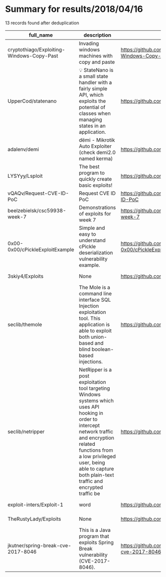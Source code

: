 
# Summary for results/2018/04/16
    
13 records found after deduplication

| full_name | description | html_url | matched_list | matched_count | pushed_at | size | stargazers_count | language | forks_count | vul_ids |
|-------------------------------------------|------------------------------------------------------------------------------------------------------------------------------------------------------------------------------------------------------------------------------------------------------------------|--------------------------------------------------------------|----------------------------------|-----------------|---------------------------|--------|--------------------|------------|---------------|-------------------|
| cryptothiago/Exploiting-Windows-Copy-Past | Invading windows machines with copy and paste | https://github.com/cryptothiago/Exploiting-Windows-Copy-Past | ['exploit'] | 1 | 2018-04-16 00:06:16+00:00 | 9 | 3 | HTML | 2 | [] |
| UpperCod/statenano | 💡 StateNano is a small state handler with a fairly simple API, which exploits the potential of classes when managing states in an application. | https://github.com/UpperCod/statenano | ['exploit'] | 1 | 2018-04-16 21:02:58+00:00 | 65 | 12 | JavaScript | 0 | [] |
| adalenv/demi | dëmi - Mikrotik Auto Exploiter (check demi2.0 named kerma) | https://github.com/adalenv/demi | ['exploit'] | 1 | 2018-04-16 14:13:26+00:00 | 4939 | 8 | Python | 7 | [] |
| LYSYyy/Lsploit | The best program to quickly create basic exploits! | https://github.com/LYSYyy/Lsploit | ['exploit'] | 1 | 2018-04-16 19:54:34+00:00 | 60 | 1 | Shell | 2 | [] |
| vQAQv/Request-CVE-ID-PoC | Request CVE ID PoC | https://github.com/vQAQv/Request-CVE-ID-PoC | ['cve poc'] | 1 | 2018-04-16 07:42:05+00:00 | 445 | 0 | nan | 0 | [] |
| beelzebielsk/csc59938-week-7 | Demonstrations of exploits for week 7 | https://github.com/beelzebielsk/csc59938-week-7 | ['exploit'] | 1 | 2018-04-16 05:09:33+00:00 | 8424 | 0 | Python | 0 | [] |
| 0x00-0x00/cPickleExploitExample | Simple and easy to understand cPickle deserialization vulnerability example. | https://github.com/0x00-0x00/cPickleExploitExample | ['exploit'] | 1 | 2018-04-16 04:32:41+00:00 | 0 | 0 | Python | 2 | [] |
| 3skiy4/Exploits | None | https://github.com/3skiy4/Exploits | ['exploit'] | 1 | 2018-04-16 05:51:45+00:00 | 15 | 0 | Python | 0 | [] |
| seclib/themole | The Mole is a command line interface SQL Injection exploitation tool. This application is able to exploit both union-based and blind boolean-based injections. | https://github.com/seclib/themole | ['command injection', 'exploit'] | 2 | 2018-04-16 09:59:15+00:00 | 476 | 0 | Python | 0 | [] |
| seclib/netripper | NetRipper is a post exploitation tool targeting Windows systems which uses API hooking in order to intercept network traffic and encryption related functions from a low privileged user, being able to capture both plain-text traffic and encrypted traffic be | https://github.com/seclib/netripper | ['exploit'] | 1 | 2018-04-16 10:54:05+00:00 | 5321 | 1 | PowerShell | 1 | [] |
| exploit-inters/Exploit-1 | word | https://github.com/exploit-inters/Exploit-1 | ['exploit'] | 1 | 2018-04-16 12:42:56+00:00 | 88632 | 0 | HTML | 2 | [] |
| TheRustyLady/Exploits | None | https://github.com/TheRustyLady/Exploits | ['exploit'] | 1 | 2018-04-16 15:19:24+00:00 | 0 | 0 | | 0 | [] |
| jkutner/spring-break-cve-2017-8046 | This is a Java program that exploits Spring Break vulnerability (CVE-2017-8046). | https://github.com/jkutner/spring-break-cve-2017-8046 | ['cve-2', 'exploit'] | 2 | 2018-04-16 17:00:37+00:00 | 53 | 1 | Java | 0 | ['CVE-2017-8046'] |
